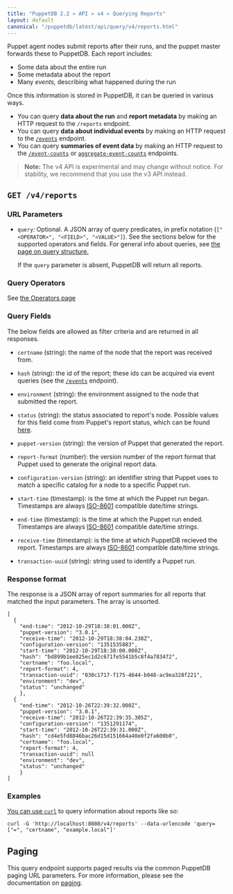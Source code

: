 ```yaml
---
title: "PuppetDB 2.2 » API » v4 » Querying Reports"
layout: default
canonical: "/puppetdb/latest/api/query/v4/reports.html"
---
```


[curl]: ../curl.html#using-curl-from-localhost-non-sslhttp
[operator]: ./operators.html
[event]: ./events.html
[paging]: ./paging.html
[statuses]: /puppet/latest/reference/format_report.html#puppettransactionreport
[query]: ./query.html
[8601]: http://en.wikipedia.org/wiki/ISO_8601

Puppet agent nodes submit reports after their runs, and the puppet master forwards these to PuppetDB. Each report includes:

* Some data about the entire run
* Some metadata about the report
* Many _events,_ describing what happened during the run

Once this information is stored in PuppetDB, it can be queried in various ways.

* You can query **data about the run** and **report metadata** by making an HTTP request to the `/reports` endpoint.
* You can query **data about individual events** by making an HTTP request to the [`/events`][event] endpoint.
* You can query **summaries of event data** by making an HTTP request to the [`/event-counts`](./event-counts.html) or [`aggregate-event-counts`](./aggregate-event-counts.html) endpoints.

> **Note:** The v4 API is experimental and may change without notice. For stability, we recommend that you use the v3 API instead.

## `GET /v4/reports`

### URL Parameters

* `query`: Optional. A JSON array of query predicates, in prefix notation (`["<OPERATOR>", "<FIELD>", "<VALUE>"]`). See the sections below for the supported operators and fields. For general info about queries, see [the page on query structure.][query]

    If the `query` parameter is absent, PuppetDB will return all reports.

### Query Operators

See [the Operators page](./operators.html)

### Query Fields

The below fields are allowed as filter criteria and are returned in all responses.

* `certname` (string): the name of the node that the report was received from.

* `hash` (string): the id of the report; these ids can be acquired via event queries (see the [`/events`][event] endpoint).

* `environment` (string): the environment assigned to the node that submitted the report.

* `status` (string): the status associated to report's node. Possible values for this field come from Puppet's report status, which can be found [here][statuses].

* `puppet-version` (string): the version of Puppet that generated the report.

* `report-format` (number): the version number of the report format that Puppet used to generate the original report data.

* `configuration-version` (string): an identifier string that Puppet uses to match a specific catalog for a node to a specific Puppet run.

* `start-time` (timestamp): is the time at which the Puppet run began. Timestamps are always [ISO-8601][8601] compatible date/time strings.

* `end-time` (timestamp): is the time at which the Puppet run ended. Timestamps are always [ISO-8601][8601] compatible date/time strings.

* `receive-time` (timestamp): is the time at which PuppetDB recieved the report. Timestamps are always [ISO-8601][8601] compatible date/time strings.

* `transaction-uuid` (string): string used to identify a Puppet run.

### Response format

The response is a JSON array of report summaries for all reports
that matched the input parameters.  The array is unsorted.

    [
      {
        "end-time": "2012-10-29T18:38:01.000Z",
        "puppet-version": "3.0.1",
        "receive-time": "2012-10-29T18:38:04.238Z",
        "configuration-version": "1351535883",
        "start-time": "2012-10-29T18:38:00.000Z",
        "hash": "bd899b1ee825ec1d2c671fe5541b5c8f4a783472",
        "certname": "foo.local",
        "report-format": 4,
        "transaction-uuid": "030c1717-f175-4644-b048-ac9ea328f221",
        "environment": "dev",
        "status": "unchanged"
        },
      {
        "end-time": "2012-10-26T22:39:32.000Z",
        "puppet-version": "3.0.1",
        "receive-time": "2012-10-26T22:39:35.305Z",
        "configuration-version": "1351291174",
        "start-time": "2012-10-26T22:39:31.000Z",
        "hash": "cd4e5fd8846bac26d15d151664a40e0f2fa600b0",
        "certname": "foo.local",
        "report-format": 4,
        "transaction-uuid": null
        "environment": "dev",
        "status": "unchanged"
        }
    ]

### Examples

[You can use `curl`][curl] to query information about reports like so:

    curl -G 'http://localhost:8080/v4/reports' --data-urlencode 'query=["=", "certname", "example.local"]'

## Paging

This query endpoint supports paged results via the common PuppetDB paging
URL parameters.  For more information, please see the documentation
on [paging][paging].

